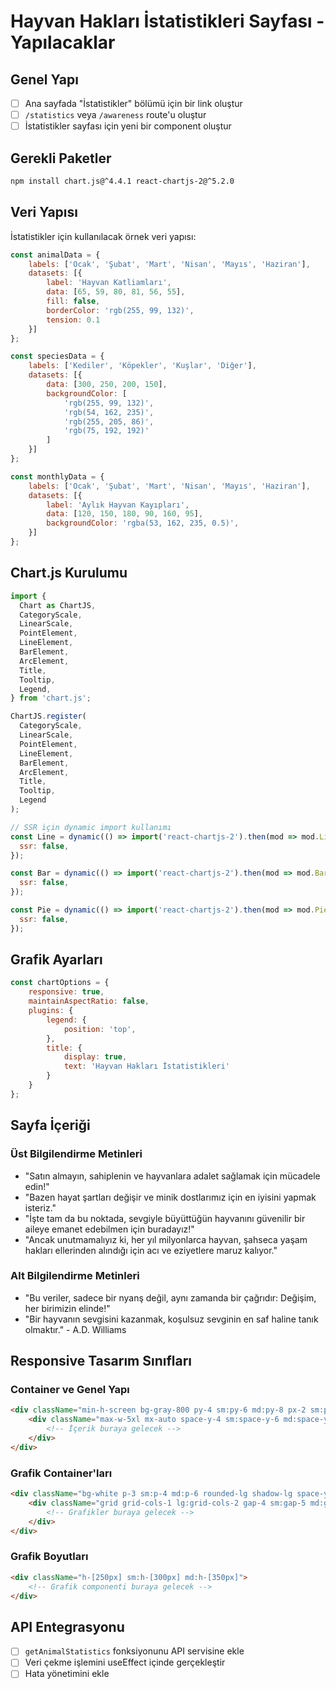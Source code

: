 # Hayvan Hakları İstatistikleri Sayfası - Yapılacaklar

## Genel Yapı
- [ ] Ana sayfada "İstatistikler" bölümü için bir link oluştur
- [ ] `/statistics` veya `/awareness` route'u oluştur
- [ ] İstatistikler sayfası için yeni bir component oluştur

## Gerekli Paketler
```bash
npm install chart.js@^4.4.1 react-chartjs-2@^5.2.0
```

## Veri Yapısı
İstatistikler için kullanılacak örnek veri yapısı:
```javascript
const animalData = {
    labels: ['Ocak', 'Şubat', 'Mart', 'Nisan', 'Mayıs', 'Haziran'],
    datasets: [{
        label: 'Hayvan Katliamları',
        data: [65, 59, 80, 81, 56, 55],
        fill: false,
        borderColor: 'rgb(255, 99, 132)',
        tension: 0.1
    }]
};

const speciesData = {
    labels: ['Kediler', 'Köpekler', 'Kuşlar', 'Diğer'],
    datasets: [{
        data: [300, 250, 200, 150],
        backgroundColor: [
            'rgb(255, 99, 132)',
            'rgb(54, 162, 235)',
            'rgb(255, 205, 86)',
            'rgb(75, 192, 192)'
        ]
    }]
};

const monthlyData = {
    labels: ['Ocak', 'Şubat', 'Mart', 'Nisan', 'Mayıs', 'Haziran'],
    datasets: [{
        label: 'Aylık Hayvan Kayıpları',
        data: [120, 150, 180, 90, 160, 95],
        backgroundColor: 'rgba(53, 162, 235, 0.5)',
    }]
};
```

## Chart.js Kurulumu
```javascript
import {
  Chart as ChartJS,
  CategoryScale,
  LinearScale,
  PointElement,
  LineElement,
  BarElement,
  ArcElement,
  Title,
  Tooltip,
  Legend,
} from 'chart.js';

ChartJS.register(
  CategoryScale,
  LinearScale,
  PointElement,
  LineElement,
  BarElement,
  ArcElement,
  Title,
  Tooltip,
  Legend
);

// SSR için dynamic import kullanımı
const Line = dynamic(() => import('react-chartjs-2').then(mod => mod.Line), {
  ssr: false,
});

const Bar = dynamic(() => import('react-chartjs-2').then(mod => mod.Bar), {
  ssr: false,
});

const Pie = dynamic(() => import('react-chartjs-2').then(mod => mod.Pie), {
  ssr: false,
});
```

## Grafik Ayarları
```javascript
const chartOptions = {
    responsive: true,
    maintainAspectRatio: false,
    plugins: {
        legend: {
            position: 'top',
        },
        title: {
            display: true,
            text: 'Hayvan Hakları İstatistikleri'
        }
    }
};
```

## Sayfa İçeriği
### Üst Bilgilendirme Metinleri
- "Satın almayın, sahiplenin ve hayvanlara adalet sağlamak için mücadele edin!"
- "Bazen hayat şartları değişir ve minik dostlarımız için en iyisini yapmak isteriz."
- "İşte tam da bu noktada, sevgiyle büyüttüğün hayvanını güvenilir bir aileye emanet edebilmen için buradayız!"
- "Ancak unutmamalıyız ki, her yıl milyonlarca hayvan, şahseca yaşam hakları ellerinden alındığı için acı ve eziyetlere maruz kalıyor."

### Alt Bilgilendirme Metinleri
- "Bu veriler, sadece bir nyanş değil, aynı zamanda bir çağrıdır: Değişim, her birimizin elinde!"
- "Bir hayvanın sevgisini kazanmak, koşulsuz sevginin en saf haline tanık olmaktır." - A.D. Williams

## Responsive Tasarım Sınıfları
### Container ve Genel Yapı
```html
<div className="min-h-screen bg-gray-800 py-4 sm:py-6 md:py-8 px-2 sm:px-4 md:px-6 lg:px-8">
    <div className="max-w-5xl mx-auto space-y-4 sm:space-y-6 md:space-y-8">
        <!-- İçerik buraya gelecek -->
    </div>
</div>
```

### Grafik Container'ları
```html
<div className="bg-white p-3 sm:p-4 md:p-6 rounded-lg shadow-lg space-y-4 sm:space-y-5 md:space-y-6">
    <div className="grid grid-cols-1 lg:grid-cols-2 gap-4 sm:gap-5 md:gap-6">
        <!-- Grafikler buraya gelecek -->
    </div>
</div>
```

### Grafik Boyutları
```html
<div className="h-[250px] sm:h-[300px] md:h-[350px]">
    <!-- Grafik componenti buraya gelecek -->
</div>
```

## API Entegrasyonu
- [ ] `getAnimalStatistics` fonksiyonunu API servisine ekle
- [ ] Veri çekme işlemini useEffect içinde gerçekleştir
- [ ] Hata yönetimini ekle 